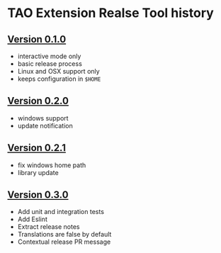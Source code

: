 # TAO Extension Realse Tool history

## [Version 0.1.0](https://github.com/oat-sa/tao-extension-release/releases/tag/0.1.0)

 - interactive mode only
 - basic release process
 - Linux and OSX support only
 - keeps configuration in `$HOME`

## [Version 0.2.0](https://github.com/oat-sa/tao-extension-release/releases/tag/0.2.0)

 - windows support
 - update notification


## [Version 0.2.1](https://github.com/oat-sa/tao-extension-release/releases/tag/0.2.1)

 - fix windows home path
 - library update

## [Version 0.3.0](https://github.com/oat-sa/tao-extension-release/releases/tag/0.3.0)

 - Add unit and integration tests
 - Add Eslint
 - Extract release notes
 - Translations are false by default
 - Contextual release PR message 
